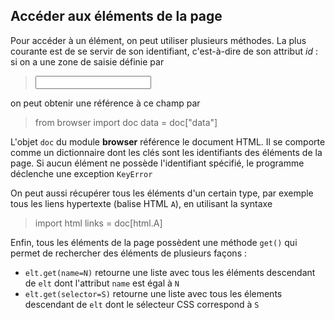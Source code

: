 Accéder aux éléments de la page
-------------------------------

Pour accéder à un élément, on peut utiliser plusieurs méthodes. La plus courante est de se servir de son identifiant, c'est-à-dire de son attribut _id_ : si on a une zone de saisie définie par

>    <input id="data">

on peut obtenir une référence à ce champ par 

>    from browser import doc
>    data = doc["data"]

L'objet `doc` du module **browser** référence le document HTML. Il se comporte comme un dictionnaire dont les clés sont les identifiants des éléments de la page. Si aucun élément ne possède l'identifiant spécifié, le programme déclenche une exception `KeyError`

On peut aussi récupérer tous les éléments d'un certain type, par exemple tous les liens hypertexte (balise HTML `A`), en  utilisant la syntaxe

>    import html
>    links = doc[html.A]

Enfin, tous les éléments de la page possèdent une méthode `get()` qui permet de rechercher des éléments de plusieurs façons :
 - `elt.get(name=N)` retourne une liste avec tous les éléments descendant de `elt` dont l'attribut `name` est égal à `N`
 - `elt.get(selector=S)` retourne une liste avec tous les élements descendant de `elt` dont le sélecteur CSS correspond à `S`

